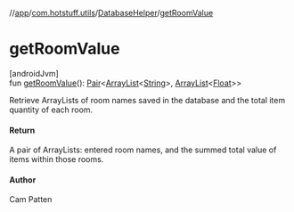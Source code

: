 //[app](../../../index.md)/[com.hotstuff.utils](../index.md)/[DatabaseHelper](index.md)/[getRoomValue](get-room-value.md)

# getRoomValue

[androidJvm]\
fun [getRoomValue](get-room-value.md)(): [Pair](https://kotlinlang.org/api/latest/jvm/stdlib/kotlin/-pair/index.html)&lt;[ArrayList](https://kotlinlang.org/api/latest/jvm/stdlib/kotlin.collections/-array-list/index.html)&lt;[String](https://kotlinlang.org/api/latest/jvm/stdlib/kotlin/-string/index.html)&gt;, [ArrayList](https://kotlinlang.org/api/latest/jvm/stdlib/kotlin.collections/-array-list/index.html)&lt;[Float](https://kotlinlang.org/api/latest/jvm/stdlib/kotlin/-float/index.html)&gt;&gt;

Retrieve ArrayLists of room names saved in the database and the total item quantity of each room.

#### Return

A pair of ArrayLists: entered room names, and the summed total value of items within those rooms.

#### Author

Cam Patten

